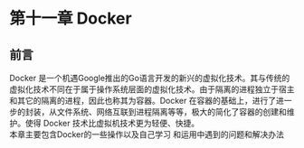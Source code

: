 # 第十一章 Docker   
## 前言  
Docker 是一个机遇Google推出的Go语言开发的新兴的虚拟化技术。其与传统的虚拟化技术不同在于属于操作系统层面的虚拟化技术。由于隔离的进程独立于宿主和其它的隔离的进程，因此也称其为容器。Docker 在容器的基础上，进行了进一步的封装，从文件系统、网络互联到进程隔离等等，极大的简化了容器的创建和维护。使得 Docker 技术比虚拟机技术更为轻便、快捷。   
   本章主要包含Docker的一些操作以及自己学习
和运用中遇到的问题和解决办法  
